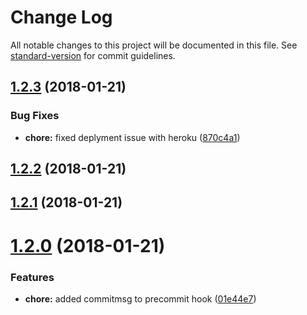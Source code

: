 # Change Log

All notable changes to this project will be documented in this file. See [standard-version](https://github.com/conventional-changelog/standard-version) for commit guidelines.

<a name="1.2.3"></a>
## [1.2.3](https://github.com/anarh/maze/compare/v1.2.2...v1.2.3) (2018-01-21)


### Bug Fixes

* **chore:** fixed deplyment issue with heroku ([870c4a1](https://github.com/anarh/maze/commit/870c4a1))



<a name="1.2.2"></a>
## [1.2.2](https://github.com/anarh/maze/compare/v1.2.1...v1.2.2) (2018-01-21)



<a name="1.2.1"></a>
## [1.2.1](https://github.com/anarh/maze/compare/v1.2.0...v1.2.1) (2018-01-21)



<a name="1.2.0"></a>
# [1.2.0](https://github.com/anarh/maze/compare/v1.1.6...v1.2.0) (2018-01-21)


### Features

* **chore:** added commitmsg to precommit hook ([01e44e7](https://github.com/anarh/maze/commit/01e44e7))
